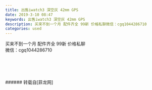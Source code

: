 ```yaml
---
title: 出售iwatch3 深空灰 42mm GPS
date: 2019-3-10 08:47
keywords: 出售iwatch3 深空灰 42mm GPS
description: 买来不到一个月 配件齐全 99新 价格私聊微信：cgq1044286710
categories: used
---
```

<td class="t_f" id="postmessage_3193552">

买来不到一个月 配件齐全 99新 价格私聊<br/>
微信：cgq1044286710<br/>
<img alt="" border="0" class="zoom" data-cf-modified-b0be317b540d74f65ba4df5f-="" file="http://www.flw.ph/data/appbyme/upload/image/201903/10/dovT3t9hL3MN.jpg" id="aimg_kiG88" lazyloadthumb="1" onclick="" onmouseover="" src="http://www.flw.ph/data/appbyme/upload/image/201903/10/dovT3t9hL3MN.jpg"/><br/>
<br/>
<img alt="" border="0" class="zoom" data-cf-modified-b0be317b540d74f65ba4df5f-="" file="http://www.flw.ph/data/appbyme/upload/image/201903/10/ZHOfVgYuToDP.jpg" id="aimg_HQqNT" lazyloadthumb="1" onclick="" onmouseover="" src="http://www.flw.ph/data/appbyme/upload/image/201903/10/ZHOfVgYuToDP.jpg"/><br/>
<br/>
<img alt="" border="0" class="zoom" data-cf-modified-b0be317b540d74f65ba4df5f-="" file="http://www.flw.ph/data/appbyme/upload/image/201903/10/XPriS99O5jfK.jpg" id="aimg_M3DIi" lazyloadthumb="1" onclick="" onmouseover="" src="http://www.flw.ph/data/appbyme/upload/image/201903/10/XPriS99O5jfK.jpg"/><br/>
<br/>
<img alt="" border="0" class="zoom" data-cf-modified-b0be317b540d74f65ba4df5f-="" file="http://www.flw.ph/data/appbyme/upload/image/201903/10/YuDF88zgS5PI.jpg" id="aimg_yDj02" lazyloadthumb="1" onclick="" onmouseover="" src="http://www.flw.ph/data/appbyme/upload/image/201903/10/YuDF88zgS5PI.jpg"/><br/>
<br/>
</td>
###### 转载自[菲龙网]